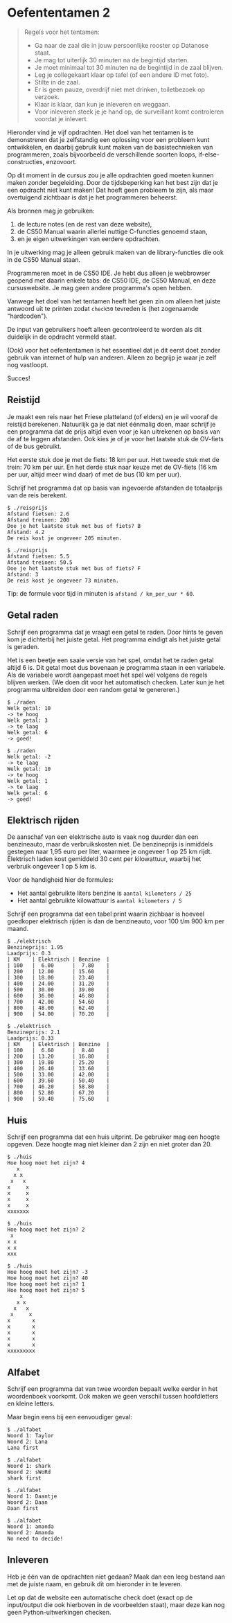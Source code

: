 # Oefententamen 2

> Regels voor het tentamen:
>
> - Ga naar de zaal die in jouw persoonlijke rooster op Datanose staat.
> - Je mag tot uiterlijk 30 minuten na de begintijd starten.
> - Je moet minimaal tot 30 minuten na de begintijd in de zaal blijven.
> - Leg je collegekaart klaar op tafel (of een andere ID met foto).
> - Stilte in de zaal.
> - Er is geen pauze, overdrijf niet met drinken, toiletbezoek op verzoek.
> - Klaar is klaar, dan kun je inleveren en weggaan.
> - Voor inleveren steek je je hand op, de surveillant komt controleren voordat je inlevert.

Hieronder vind je vijf opdrachten. Het doel van het tentamen is te demonstreren dat je zelfstandig een oplossing voor een probleem kunt ontwikkelen, en daarbij gebruik kunt maken van de basistechnieken van programmeren, zoals bijvoorbeeld de verschillende soorten loops, if-else-constructies, enzovoort.

Op dit moment in de cursus zou je alle opdrachten goed moeten kunnen maken zonder begeleiding. Door de tijdsbeperking kan het best zijn dat je een opdracht niet kunt maken! Dat hoeft geen probleem te zijn, als maar overtuigend zichtbaar is dat je het programmeren beheerst.

Als bronnen mag je gebruiken:

1. de lecture notes (en de rest van deze website),
2. de CS50 Manual waarin allerlei nuttige C-functies genoemd staan,
3. en je eigen uitwerkingen van eerdere opdrachten.

In je uitwerking mag je alleen gebruik maken van de library-functies die ook in de CS50 Manual staan.

Programmeren moet in de CS50 IDE. Je hebt dus alleen je webbrowser geopend met daarin enkele tabs: de CS50 IDE, de CS50 Manual, en deze cursuswebsite. Je mag geen andere programma's open hebben.

Vanwege het doel van het tentamen heeft het geen zin om alleen het juiste antwoord uit te printen zodat `check50` tevreden is (het zogenaamde "hardcoden").

De input van gebruikers hoeft alleen gecontroleerd te worden als dit duidelijk in de opdracht vermeld staat.

(Ook) voor het oefententamen is het essentieel dat je dit eerst doet zonder gebruik van internet of hulp van anderen. Alleen zo begrijp je waar je zelf nog vastloopt.

Succes!

## Reistijd

Je maakt een reis naar het Friese platteland (of elders) en je wil vooraf de reistijd berekenen. Natuurlijk ga je dat niet éénmalig doen, maar schrijf je een programma dat de prijs altijd even voor je kan uitrekenen op basis van de af te leggen afstanden. Ook kies je of je voor het laatste stuk de OV-fiets of de bus gebruikt.

Het eerste stuk doe je met de fiets: 18 km per uur. Het tweede stuk met de trein: 70 km per uur. En het derde stuk naar keuze met de OV-fiets (16 km per uur, altijd meer wind daar) of met de bus (10 km per uur).

Schrijf het programma dat op basis van ingevoerde afstanden de totaalprijs van de reis berekent.

    $ ./reisprijs
    Afstand fietsen: 2.6
    Afstand treinen: 200
    Doe je het laatste stuk met bus of fiets? B
    Afstand: 4.2
    De reis kost je ongeveer 205 minuten.

    $ ./reisprijs
    Afstand fietsen: 5.5
    Afstand treinen: 50.5
    Doe je het laatste stuk met bus of fiets? F
    Afstand: 3
    De reis kost je ongeveer 73 minuten.

Tip: de formule voor tijd in minuten is `afstand / km_per_uur * 60`.


## Getal raden

Schrijf een programma dat je vraagt een getal te raden. Door hints te geven kom je dichterbij het juiste getal. Het programma eindigt als het juiste getal is geraden.

Het is een beetje een saaie versie van het spel, omdat het te raden getal altijd 6 is. Dit getal moet dus bovenaan je programma staan in een variabele. Als de variabele wordt aangepast moet het spel wél volgens de regels blijven werken. (We doen dit voor het automatisch checken. Later kun je het programma uitbreiden door een random getal te genereren.)

    $ ./raden
    Welk getal: 10
    -> te hoog
    Welk getal: 3
    -> te laag
    Welk getal: 6
    -> goed!

    $ ./raden
    Welk getal: -2
    -> te laag
    Welk getal: 10
    -> te hoog
    Welk getal: 1
    -> te laag
    Welk getal: 6
    -> goed!


## Elektrisch rijden

De aanschaf van een elektrische auto is vaak nog duurder dan een benzineauto, maar de verbruikskosten niet. De benzineprijs is inmiddels gestegen naar 1,95 euro per liter, waarmee je ongeveer 1 op 25 km rijdt. Elektrisch laden kost gemiddeld 30 cent per kilowattuur, waarbij het verbruik ongeveer 1 op 5 km is.

Voor de handigheid hier de formules:

- Het aantal gebruikte liters benzine is `aantal kilometers / 25`
- Het aantal gebruikte kilowattuur is `aantal kilometers / 5`

Schrijf een programma dat een tabel print waarin zichbaar is hoeveel goedkoper elektrisch rijden is dan de benzineauto, voor 100 t/m 900 km per maand.

    $ ./elektrisch
    Benzineprijs: 1.95
    Laadprijs: 0.3
    | KM    | Elektrisch | Benzine  |
    | 100   |  6.00      |  7.80    |
    | 200   | 12.00      | 15.60    |
    | 300   | 18.00      | 23.40    |
    | 400   | 24.00      | 31.20    |
    | 500   | 30.00      | 39.00    |
    | 600   | 36.00      | 46.80    |
    | 700   | 42.00      | 54.60    |
    | 800   | 48.00      | 62.40    |
    | 900   | 54.00      | 70.20    |

    $ ./elektrisch
    Benzineprijs: 2.1
    Laadprijs: 0.33
    | KM    | Elektrisch | Benzine  |
    | 100   |  6.60      |  8.40    |
    | 200   | 13.20      | 16.80    |
    | 300   | 19.80      | 25.20    |
    | 400   | 26.40      | 33.60    |
    | 500   | 33.00      | 42.00    |
    | 600   | 39.60      | 50.40    |
    | 700   | 46.20      | 58.80    |
    | 800   | 52.80      | 67.20    |
    | 900   | 59.40      | 75.60    |


## Huis

Schrijf een programma dat een huis uitprint. De gebruiker mag een hoogte opgeven. Deze hoogte mag niet kleiner dan 2 zijn en niet groter dan 20.

    $ ./huis
    Hoe hoog moet het zijn? 4
       x
      x x
     x   x
    x     x
    x     x
    x     x
    x     x
    xxxxxxx

    $ ./huis
    Hoe hoog moet het zijn? 2
     x
    x x
    x x
    xxx

    $ ./huis
    Hoe hoog moet het zijn? -3
    Hoe hoog moet het zijn? 40
    Hoe hoog moet het zijn? 1
    Hoe hoog moet het zijn? 5
        x
       x x
      x   x
     x     x
    x       x
    x       x
    x       x
    x       x
    x       x
    xxxxxxxxx


## Alfabet

Schrijf een programma dat van twee woorden bepaalt welke eerder in het woordenboek voorkomt. Ook maken we geen verschil tussen hoofdletters en kleine letters.

Maar begin eens bij een eenvoudiger geval:

    $ ./alfabet
    Woord 1: Taylor
    Woord 2: Lana
    Lana first

    $ ./alfabet
    Woord 1: shark
    Woord 2: sWoRd
    shark first

    $ ./alfabet
    Woord 1: Daantje
    Woord 2: Daan
    Daan first

    $ ./alfabet
    Woord 1: amanda
    Woord 2: Amanda
    No need to decide!

## Inleveren

Heb je één van de opdrachten niet gedaan? Maak dan een leeg bestand aan met de juiste naam, en gebruik dit om hieronder in te leveren.

Let op dat de website een automatische check doet (exact op de input/output die ook hierboven in de voorbeelden staat), maar deze kan nog geen Python-uitwerkingen checken.
